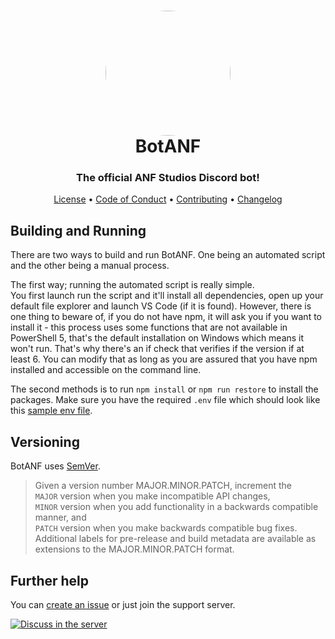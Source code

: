 <h1 align="center" style="position: relative;">
    <img width="200" style="border-radius: 50%;" src="./src/images/favicon.ico" /><br>
    BotANF
</h1>

<h3 align="center">The official ANF Studios Discord bot!</h3>

<p align="center">
    <a href="https://github.com/ANF-Studios/BotANF/blob/master/LICENSE">License</a> •
    <a href="https://github.com/ANF-Studios/BotANF/blob/master/CODE_OF_CONDUCT.md">Code of Conduct</a> •
    <a href="https://github.com/ANF-Studios/BotANF/blob/master/CONTRIBUTING.MD">Contributing</a> •
    <a href="https://github.com/ANF-Studios/BotANF/blob/master/CHANGELOG.MD">Changelog</a>
</p>

<h2>Building and Running</h2>
<p>There are two ways to build and run BotANF. One being an automated script and the other being a manual process.</p>

<p>The first way; running the automated script is really simple.<br />You first launch run the script and it'll install all dependencies, open up your default file explorer and launch VS Code (if it is found). However, there is one thing to beware of, if you do not have npm, it will ask you if you want to install it - this process uses some functions that are not available in PowerShell 5, that's the default installation on Windows which means it won't run. That's why there's an if check that verifies if the version if at least 6. You can modify that as long as you are assured that you have npm installed and accessible on the command line.</p>

<p>The second methods is to run <code>npm install</code> or <code>npm run restore</code> to install the packages. Make sure you have the required <code>.env</code> file which should look like this <a href=".sample.env">sample env file</a>.</p>

<h2>Versioning</h2>
<p>BotANF uses <a href="https://semver.org/">SemVer</a>.
    <blockquote>
        Given a version number MAJOR.MINOR.PATCH, increment the<br/>
        <code>MAJOR</code> version when you make incompatible API changes,<br/>
        <code>MINOR</code> version when you add functionality in a backwards compatible manner, and<br/>
        <code>PATCH</code> version when you make backwards compatible bug fixes.<br/>
        Additional labels for pre-release and build metadata are available as extensions to the MAJOR.MINOR.PATCH
        format.
    </blockquote>
</p>

<h2>Further help</h2>
<p>You can <a href="https://github.com/ANF-Studios/BotANF/issues/new">create an issue</a> or just join the support
    server.</p>

<a href="https://discord.gg/fKWpK7A"><img
        src="https://discord.com/api/guilds/732064655396044840/embed.png?style=banner3"
        alt="Discuss in the server"></img></a>
